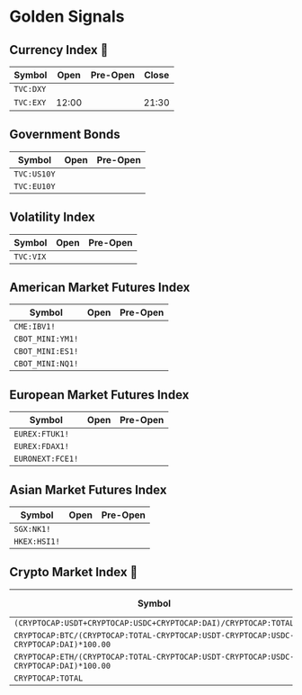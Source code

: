 # Golden Signals

<!--
UTC-0
-->

## Currency Index 🌟

| Symbol    | Open  | Pre-Open | Close |
| --------- | ----- | -------- | ----- |
| `TVC:DXY` |       |          |       |
| `TVC:EXY` | 12:00 |          | 21:30 |

## Government Bonds

| Symbol      | Open | Pre-Open |
| ----------- | ---- | -------- |
| `TVC:US10Y` |      |          |
| `TVC:EU10Y` |      |          |

## Volatility Index

| Symbol    | Open | Pre-Open |
| --------- | ---- | -------- |
| `TVC:VIX` |      |          |

## American Market Futures Index

| Symbol           | Open | Pre-Open |
| ---------------- | ---- | -------- |
| `CME:IBV1!`      |      |          |
| `CBOT_MINI:YM1!` |      |          |
| `CBOT_MINI:ES1!` |      |          |
| `CBOT_MINI:NQ1!` |      |          |

## European Market Futures Index

| Symbol           | Open | Pre-Open |
| ---------------- | ---- | -------- |
| `EUREX:FTUK1!`   |      |          |
| `EUREX:FDAX1!`   |      |          |
| `EURONEXT:FCE1!` |      |          |

## Asian Market Futures Index

| Symbol       | Open | Pre-Open |
| ------------ | ---- | -------- |
| `SGX:NK1!`   |      |          |
| `HKEX:HSI1!` |      |          |

## Crypto Market Index 🌟

| Symbol                                                                               | Open | Pre-Open |
| ------------------------------------------------------------------------------------ | ---- | -------- |
| `(CRYPTOCAP:USDT+CRYPTOCAP:USDC+CRYPTOCAP:DAI)/CRYPTOCAP:TOTAL`                      |      |          |
| `CRYPTOCAP:BTC/(CRYPTOCAP:TOTAL-CRYPTOCAP:USDT-CRYPTOCAP:USDC-CRYPTOCAP:DAI)*100.00` |      |          |
| `CRYPTOCAP:ETH/(CRYPTOCAP:TOTAL-CRYPTOCAP:USDT-CRYPTOCAP:USDC-CRYPTOCAP:DAI)*100.00` |      |          |
| `CRYPTOCAP:TOTAL`                                                                    |      |          |

<!-- ## Commodities

| Symbol      | Open | Pre-Open |
| ----------- | ---- | -------- |
| `` |      |          | -->

